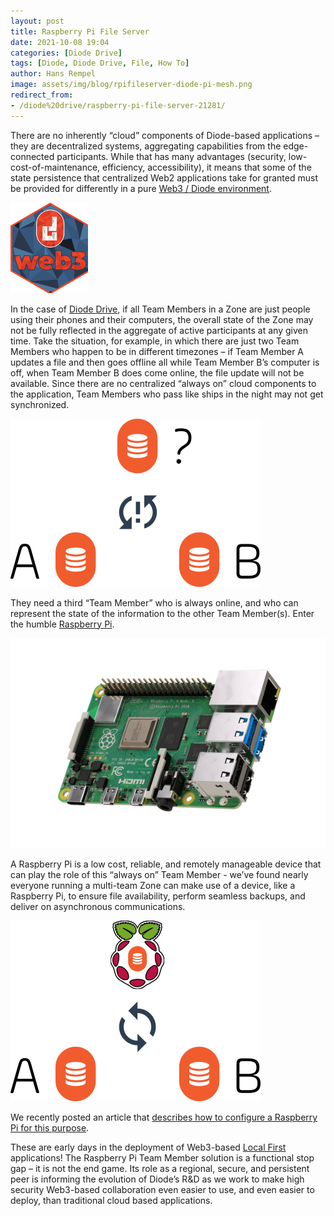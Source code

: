 ```yaml
---
layout: post
title: Raspberry Pi File Server
date: 2021-10-08 19:04
categories: [Diode Drive]
tags: [Diode, Diode Drive, File, How To]
author: Hans Rempel
image: assets/img/blog/rpifileserver-diode-pi-mesh.png
redirect_from:
- /diode%20drive/raspberry-pi-file-server-21281/
---
```


There are no inherently “cloud” components of Diode-based applications – they are decentralized systems, aggregating capabilities from the edge-connected participants. While that has many advantages (security, low-cost-of-maintenance, efficiency, accessibility), it means that some of the state persistence that centralized Web2 applications take for granted must be provided for differently in a pure [Web3 / Diode environment](/blockchain/Best-Resources-to-Learn-Web3-Blockchain-Decentralized-PKI-and-Ethereum-19262/).

![](../assets/img/blog/rpifileserver-web3-token.png)

In the case of [Diode Drive](/solutions/app/), if all Team Members in a Zone are just people using their phones and their computers, the overall state of the Zone may not be fully reflected in the aggregate of active participants at any given time. Take the situation, for example, in which there are just two Team Members who happen to be in different timezones – if Team Member A updates a file and then goes offline all while Team Member B’s computer is off, when Team Member B does come online, the file update will not be available. Since there are no centralized “always on” cloud components to the application, Team Members who pass like ships in the night may not get synchronized.

![](../assets/img/blog/rpifileserver-not-synced-trio.png)

They need a third “Team Member” who is always online, and who can represent the state of the information to the other Team Member(s). Enter the humble [Raspberry Pi](https://www.raspberrypi.org/).
 
![](../assets/img/blog/rpifileserver-rpi-board.png)

A Raspberry Pi is a low cost, reliable, and remotely manageable device that can play the role of this “always on” Team Member - we’ve found nearly everyone running a multi-team Zone can make use of a device, like a Raspberry Pi, to ensure file availability, perform seamless backups, and deliver on asynchronous communications. 

![](../assets/img/blog/rpifileserver-synced-trio.png)

We recently posted an article that [describes how to configure a Raspberry Pi for this purpose](https://app.docs.diode.io/raspberry-pi/use-your-raspberry-pi-as-a-remote-file-server-backup-device/).

These are early days in the deployment of Web3-based [Local First](https://www.inkandswitch.com/local-first.html) applications! The Raspberry Pi Team Member solution is a functional stop gap – it is not the end game. Its role as a regional, secure, and persistent peer is informing the evolution of Diode’s R&D as we work to make high security Web3-based collaboration even easier to use, and even easier to deploy, than traditional cloud based applications. 

